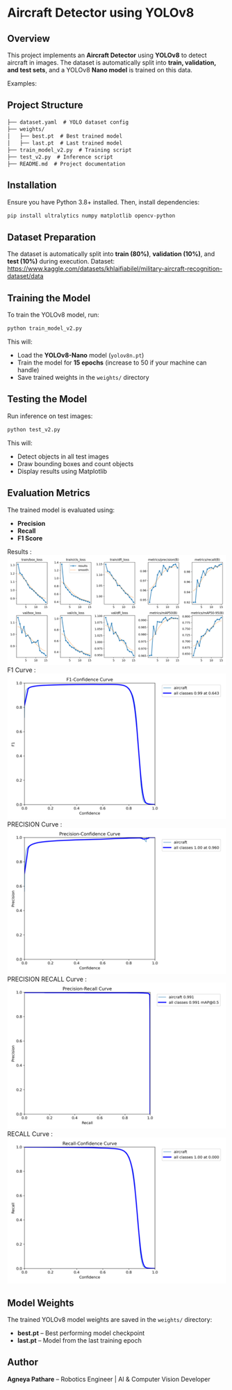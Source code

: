# Aircraft Detector using YOLOv8

## Overview
This project implements an **Aircraft Detector** using **YOLOv8** to detect aircraft in images. The dataset is automatically split into **train, validation, and test sets**, and a YOLOv8 **Nano model** is trained on this data. 

Examples:

## Project Structure
```
├── dataset.yaml  # YOLO dataset config
├── weights/
│   ├── best.pt  # Best trained model
│   ├── last.pt  # Last trained model
├── train_model_v2.py  # Training script
├── test_v2.py  # Inference script
├── README.md  # Project documentation
```

## Installation
Ensure you have Python 3.8+ installed. Then, install dependencies:
```bash
pip install ultralytics numpy matplotlib opencv-python 
```

## Dataset Preparation
The dataset is automatically split into **train (80%)**, **validation (10%)**, and **test (10%)** during execution.
Dataset: https://www.kaggle.com/datasets/khlaifiabilel/military-aircraft-recognition-dataset/data

## Training the Model
To train the YOLOv8 model, run:
```bash
python train_model_v2.py
```
This will:
- Load the **YOLOv8-Nano** model (`yolov8n.pt`)
- Train the model for **15 epochs** (increase to 50 if your machine can handle)
- Save trained weights in the `weights/` directory

## Testing the Model
Run inference on test images:
```bash
python test_v2.py
```
This will:
- Detect objects in all test images
- Draw bounding boxes and count objects
- Display results using Matplotlib

## Evaluation Metrics
The trained model is evaluated using:
- **Precision**
- **Recall**
- **F1 Score**

Results : ![Results](https://github.com/agneya-1402/Aircraft_Detector/blob/main/outputs/results.png)
F1 Curve : ![F1_curve](https://github.com/agneya-1402/Aircraft_Detector/blob/main/outputs/F1_curve.png)
PRECISION Curve : ![PR_curve](https://github.com/agneya-1402/Aircraft_Detector/blob/main/outputs/P_curve.png)
PRECISION RECALL Curve : ![P_curve](https://github.com/agneya-1402/Aircraft_Detector/blob/main/outputs/PR_curve.png)
RECALL Curve : ![R_curve](https://github.com/agneya-1402/Aircraft_Detector/blob/main/outputs/R_curve.png)


## Model Weights
The trained YOLOv8 model weights are saved in the `weights/` directory:
- **best.pt** – Best performing model checkpoint
- **last.pt** – Model from the last training epoch

## Author
**Agneya Pathare** – Robotics Engineer | AI & Computer Vision Developer


